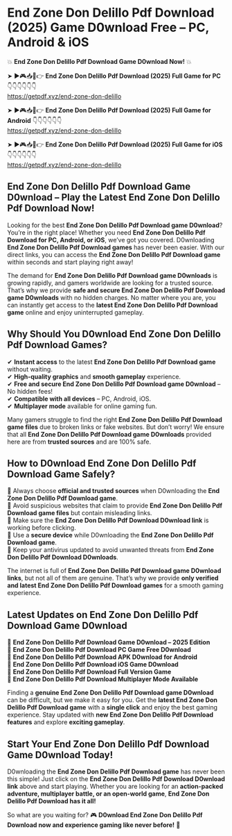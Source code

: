 # End Zone Don Delillo Pdf Download (2025) Game D0wnload Free – PC, Android & iOS

💥 **End Zone Don Delillo Pdf Download Game D0wnload Now!** 💥  

➤ ►🎮📥📱👉 **End Zone Don Delillo Pdf Download (2025) Full Game for PC** 👇👇👇👇👇👇  
https://getpdf.xyz/end-zone-don-delillo  

➤ ►🎮📥📱👉 **End Zone Don Delillo Pdf Download (2025) Full Game for Android** 👇👇👇👇👇👇  
https://getpdf.xyz/end-zone-don-delillo  

➤ ►🎮📥📱👉 **End Zone Don Delillo Pdf Download (2025) Full Game for iOS** 👇👇👇👇👇👇  
https://getpdf.xyz/end-zone-don-delillo  

## End Zone Don Delillo Pdf Download Game D0wnload – Play the Latest End Zone Don Delillo Pdf Download Now!

Looking for the best **End Zone Don Delillo Pdf Download game D0wnload**? You’re in the right place! Whether you need **End Zone Don Delillo Pdf Download for PC, Android, or iOS**, we’ve got you covered. D0wnloading **End Zone Don Delillo Pdf Download games** has never been easier. With our direct links, you can access the **End Zone Don Delillo Pdf Download game** within seconds and start playing right away!  

The demand for **End Zone Don Delillo Pdf Download game D0wnloads** is growing rapidly, and gamers worldwide are looking for a trusted source. That’s why we provide **safe and secure End Zone Don Delillo Pdf Download game D0wnloads** with no hidden charges. No matter where you are, you can instantly get access to the **latest End Zone Don Delillo Pdf Download game** online and enjoy uninterrupted gameplay.  

## **Why Should You D0wnload End Zone Don Delillo Pdf Download Games?**  

✔ **Instant access** to the latest **End Zone Don Delillo Pdf Download game** without waiting.  
✔ **High-quality graphics** and **smooth gameplay** experience.  
✔ **Free and secure End Zone Don Delillo Pdf Download game D0wnload** – No hidden fees!  
✔ **Compatible with all devices** – PC, Android, iOS.  
✔ **Multiplayer mode** available for online gaming fun.  

Many gamers struggle to find the right **End Zone Don Delillo Pdf Download game files** due to broken links or fake websites. But don’t worry! We ensure that all **End Zone Don Delillo Pdf Download game D0wnloads** provided here are from **trusted sources** and are 100% safe.  

## **How to D0wnload End Zone Don Delillo Pdf Download Game Safely?**  

📌 Always choose **official and trusted sources** when D0wnloading the **End Zone Don Delillo Pdf Download game**.  
📌 Avoid suspicious websites that claim to provide **End Zone Don Delillo Pdf Download game files** but contain misleading links.  
📌 Make sure the **End Zone Don Delillo Pdf Download D0wnload link** is working before clicking.  
📌 Use a **secure device** while D0wnloading the **End Zone Don Delillo Pdf Download game**.  
📌 Keep your antivirus updated to avoid unwanted threats from **End Zone Don Delillo Pdf Download D0wnloads**.  

The internet is full of **End Zone Don Delillo Pdf Download game D0wnload links**, but not all of them are genuine. That’s why we provide **only verified and latest End Zone Don Delillo Pdf Download games** for a smooth gaming experience.  

## **Latest Updates on End Zone Don Delillo Pdf Download Game D0wnload**  

🔹 **End Zone Don Delillo Pdf Download Game D0wnload – 2025 Edition**  
🔹 **End Zone Don Delillo Pdf Download PC Game Free D0wnload**  
🔹 **End Zone Don Delillo Pdf Download APK D0wnload for Android**  
🔹 **End Zone Don Delillo Pdf Download iOS Game D0wnload**  
🔹 **End Zone Don Delillo Pdf Download Full Version Game**  
🔹 **End Zone Don Delillo Pdf Download Multiplayer Mode Available**  

Finding a **genuine End Zone Don Delillo Pdf Download game D0wnload** can be difficult, but we make it easy for you. Get the **latest End Zone Don Delillo Pdf Download game** with a **single click** and enjoy the best gaming experience. Stay updated with **new End Zone Don Delillo Pdf Download features** and explore **exciting gameplay**.  

## **Start Your End Zone Don Delillo Pdf Download Game D0wnload Today!**  

D0wnloading the **End Zone Don Delillo Pdf Download game** has never been this simple! Just click on the **End Zone Don Delillo Pdf Download D0wnload link** above and start playing. Whether you are looking for an **action-packed adventure, multiplayer battle, or an open-world game**, **End Zone Don Delillo Pdf Download has it all!**  

So what are you waiting for? 🎮 **D0wnload End Zone Don Delillo Pdf Download now and experience gaming like never before!** 🚀  